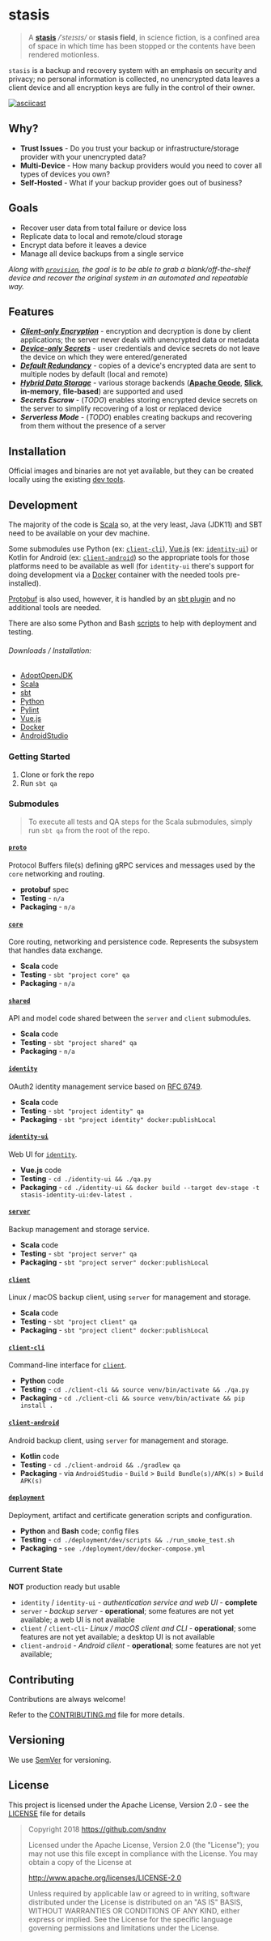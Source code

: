 # stasis

> A **[stasis](https://en.wikipedia.org/wiki/Stasis_(fiction))** */ˈsteɪsɪs/* or **stasis field**, in science fiction,
> is a confined area of space in which time has been stopped or the contents have been rendered motionless.

`stasis` is a backup and recovery system with an emphasis on security and privacy; no personal information is collected,
no unencrypted data leaves a client device and all encryption keys are fully in the control of their owner.

[![asciicast](https://asciinema.org/a/YMIf9oCMfvrbznnMnCrUMfar9.svg)](https://asciinema.org/a/YMIf9oCMfvrbznnMnCrUMfar9?speed=3)

## Why?

* **Trust Issues** - Do you trust your backup or infrastructure/storage provider with your unencrypted data?
* **Multi-Device** - How many backup providers would you need to cover all types of devices you own?
* **Self-Hosted** - What if your backup provider goes out of business?

## Goals

* Recover user data from total failure or device loss
* Replicate data to local and remote/cloud storage
* Encrypt data before it leaves a device
* Manage all device backups from a single service

*Along with [`provision`](https://github.com/sndnv/provision), the goal is to be able to grab a blank/off-the-shelf
device and recover the original system in an automated and repeatable way.*

## Features

* ***[Client-only Encryption](https://github.com/sndnv/stasis/wiki/Architecture-%3A%3A-Encryption)*** -
 encryption and decryption is done by client applications; the server never deals with unencrypted data or metadata
* ***[Device-only Secrets](https://github.com/sndnv/stasis/wiki/Architecture-%3A%3A-Secrets)*** -
 user credentials and device secrets do not leave the device on which they were entered/generated
* ***[Default Redundancy](https://github.com/sndnv/stasis/wiki/Architecture-%3A%3A-Core-Persistence)*** -
 copies of a device's encrypted data are sent to multiple nodes by default (local and remote)
* ***[Hybrid Data Storage](https://github.com/sndnv/stasis/wiki/Architecture-%3A%3A-Data-Stores)*** -
 various storage backends (**[Apache Geode](https://geode.apache.org/)**, **[Slick](https://scala-slick.org/)**,
 **in-memory**, **file-based**) are supported and used
* ***Secrets Escrow*** -
 (*TODO*) enables storing encrypted device secrets on the server to simplify recovering of a lost or replaced device
* ***Serverless Mode*** -
 (*TODO*) enables creating backups and recovering from them without the presence of a server

## Installation

Official images and binaries are not yet available, but they can be created locally using the existing [dev tools](deployment/dev).

## Development

The majority of the code is [Scala](https://scala-lang.org/) so, at the very least, Java (JDK11) and SBT need to be
available on your dev machine.

Some submodules use Python (ex: [`client-cli`](client-cli)), [Vue.js](https://vuejs.org/) (ex: [`identity-ui`](identity-ui))
or Kotlin for Android (ex: [`client-android`](client-android)) so the appropriate tools for those platforms need to be
available as well (for `identity-ui` there's support for doing development via a [Docker](https://www.docker.com/) container
with the needed tools pre-installed).

[Protobuf](https://developers.google.com/protocol-buffers) is also used, however, it is handled by an
[sbt plugin](https://scalapb.github.io/) and no additional tools are needed.

There are also some Python and Bash [scripts](deployment/dev/scripts) to help with deployment and testing.

###### Downloads / Installation:
* [AdoptOpenJDK](https://adoptopenjdk.net/)
* [Scala](https://scala-lang.org/download/)
* [sbt](https://www.scala-sbt.org/download.html)
* [Python](https://www.python.org/downloads/)
* [Pylint](https://www.pylint.org/#install)
* [Vue.js](https://vuejs.org/v2/guide/installation.html)
* [Docker](https://www.docker.com/get-started)
* [AndroidStudio](https://developer.android.com/studio)

### Getting Started

1) Clone or fork the repo
2) Run `sbt qa`

### Submodules

> To execute all tests and QA steps for the Scala submodules, simply run `sbt qa` from the root of the repo.

#### [`proto`](proto)

Protocol Buffers file(s) defining gRPC services and messages used by the `core` networking and routing.

* **protobuf** spec
* **Testing** - `n/a`
* **Packaging** - `n/a`

#### [`core`](core)

Core routing, networking and persistence code. Represents the subsystem that handles data exchange.

* **Scala** code
* **Testing** - `sbt "project core" qa`
* **Packaging** - `n/a`


#### [`shared`](shared)

API and model code shared between the `server` and `client` submodules.

* **Scala** code
* **Testing** - `sbt "project shared" qa`
* **Packaging** - `n/a`

#### [`identity`](identity)

OAuth2 identity management service based on [RFC 6749](https://tools.ietf.org/html/rfc6749).

* **Scala** code
* **Testing** - `sbt "project identity" qa`
* **Packaging** - `sbt "project identity" docker:publishLocal`

#### [`identity-ui`](identity-ui)

Web UI for [`identity`](identity).

* **Vue.js** code
* **Testing** - `cd ./identity-ui && ./qa.py`
* **Packaging** - `cd ./identity-ui && docker build --target dev-stage -t stasis-identity-ui:dev-latest .`

#### [`server`](server)

Backup management and storage service.

* **Scala** code
* **Testing** - `sbt "project server" qa`
* **Packaging** - `sbt "project server" docker:publishLocal`

#### [`client`](client)

Linux / macOS backup client, using `server` for management and storage.

* **Scala** code
* **Testing** - `sbt "project client" qa`
* **Packaging** - `sbt "project client" docker:publishLocal`

#### [`client-cli`](client-cli)

Command-line interface for [`client`](client).

* **Python** code
* **Testing** - `cd ./client-cli && source venv/bin/activate && ./qa.py`
* **Packaging** - `cd ./client-cli && source venv/bin/activate && pip install .`

#### [`client-android`](client-android)

Android backup client, using `server` for management and storage.

* **Kotlin** code
* **Testing** - `cd ./client-android && ./gradlew qa`
* **Packaging** - via `AndroidStudio` - `Build` > `Build Bundle(s)/APK(s)` > `Build APK(s)`

#### [`deployment`](deployment)

Deployment, artifact and certificate generation scripts and configuration.

* **Python** and **Bash** code; config files
* **Testing** - `cd ./deployment/dev/scripts && ./run_smoke_test.sh`
* **Packaging** - `see ./deployment/dev/docker-compose.yml`

### Current State

**NOT** production ready but usable

* `identity` / `identity-ui` - *authentication service and web UI* - **complete**
* `server` - *backup server* - **operational**; some features are not yet available; a web UI is not available
* `client` / `client-cli`- *Linux / macOS client and CLI* - **operational**; some features are not yet available; a desktop UI is not available
* `client-android` - *Android client* - **operational**; some features are not yet available;

## Contributing

Contributions are always welcome!

Refer to the [CONTRIBUTING.md](CONTRIBUTING.md) file for more details.

## Versioning
We use [SemVer](http://semver.org/) for versioning.

## License
This project is licensed under the Apache License, Version 2.0 - see the [LICENSE](LICENSE) file for details

> Copyright 2018 https://github.com/sndnv
>
> Licensed under the Apache License, Version 2.0 (the "License");
> you may not use this file except in compliance with the License.
> You may obtain a copy of the License at
>
> http://www.apache.org/licenses/LICENSE-2.0
>
> Unless required by applicable law or agreed to in writing, software
> distributed under the License is distributed on an "AS IS" BASIS,
> WITHOUT WARRANTIES OR CONDITIONS OF ANY KIND, either express or implied.
> See the License for the specific language governing permissions and
> limitations under the License.
